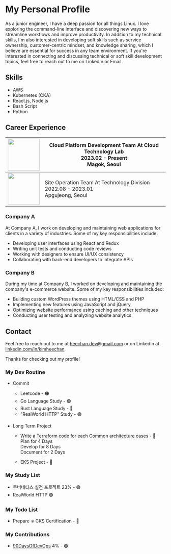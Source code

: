# My Personal Profile
As a junior engineer, I have a deep passion for all things Linux. I love exploring the command-line interface and discovering new ways to streamline workflows and improve productivity. In addition to my technical skills, I'm also interested in developing soft skills such as service ownership, customer-centric mindset, and knowledge sharing, which I believe are essential for success in any team environment. If you're interested in connecting and discussing technical or soft skill development topics, feel free to reach out to me on LinkedIn or Email.

## Skills

- AWS
- Kubernetes (CKA)
- React.js, Node.js
- Bash Script
- Python

## Career Experience

| <img src="https://upload.wikimedia.org/wikipedia/commons/thumb/5/5c/LG_U%2B_CI.svg/320px-LG_U%2B_CI.svg.png" width="100px"> | <span text-align="start"> Cloud Platform Development Team At Cloud Technology Lab <br> 2023.02 - Present <br> Magok, Seoul </span>|
| --- | --- |
| <img src="https://s3.ap-northeast-2.amazonaws.com/mustit-ux/img/front/bi/main_logo.svg" width="100px"> | <span text-align="start"> Site Operation Team At Technology Division <br> 2022.08 - 2023.01 <br> Apgujeong, Seoul </span> |

### Company A

At Company A, I work on developing and maintaining web applications for clients in a variety of industries. Some of my key responsibilities include:

- Developing user interfaces using React and Redux
- Writing unit tests and conducting code reviews
- Working with designers to ensure UI/UX consistency
- Collaborating with back-end developers to integrate APIs

### Company B

During my time at Company B, I worked on developing and maintaining the company's e-commerce website. Some of my key responsibilities included:

- Building custom WordPress themes using HTML/CSS and PHP
- Implementing new features using JavaScript and jQuery
- Optimizing website performance using caching and other techniques
- Conducting user testing and analyzing website analytics

## Contact

Feel free to reach out to me at heechan.dev@gmail.com or on LinkedIn at [linkedin.com/in/kimheechan](https://www.linkedin.com/in/kimheechan/).

Thanks for checking out my profile!



### My Dev Routine

- Commit
  - Leetcode - 🟠
  - Go Language Study - 🟢
  - Rust Language Study - 🔴
  - "RealWorld HTTP" Study - 🟢

- Long Term Project
  - Write a Terraform code for each Common architecture cases - 🔴
    <br>Plan for 4 Days
    <br>Develop for 8 Days
    <br>Document for 2 Days
    
  - EKS Project - 🔴

### My Study List

- 쿠버네티스 실전 프로젝트 23% - 🟢
- RealWorld HTTP 🟢

### My Todo List

- Prepare ⎈ CKS Certification - 🔴


### My Contributions
- [90DaysOfDevOps](https://github.com/heechankim/90DaysOfDevOps) 4% - 🟢
